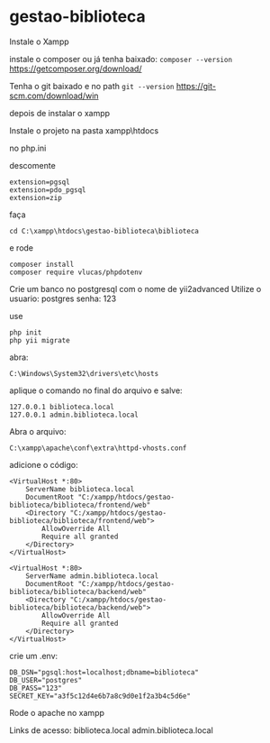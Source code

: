 # gestao-biblioteca

Instale o Xampp

instale o composer ou já tenha baixado:
```composer --version```
https://getcomposer.org/download/

Tenha o git baixado e no path 
```git --version```
https://git-scm.com/download/win

depois de instalar o xampp

Instale o projeto na pasta xampp\htdocs

no php.ini

descomente
```
extension=pgsql
extension=pdo_pgsql
extension=zip
```

faça
```
cd C:\xampp\htdocs\gestao-biblioteca\biblioteca
```

e rode
```
composer install
composer require vlucas/phpdotenv
```

Crie um banco no postgresql com o nome de yii2advanced
Utilize o usuario: postgres senha: 123

use 
```
php init
php yii migrate
```

abra: 
```
C:\Windows\System32\drivers\etc\hosts
```
aplique o comando no final do arquivo e salve: 
```
127.0.0.1 biblioteca.local
127.0.0.1 admin.biblioteca.local
```
Abra o arquivo:
```
C:\xampp\apache\conf\extra\httpd-vhosts.conf
```
adicione o código:
```
<VirtualHost *:80>
    ServerName biblioteca.local
    DocumentRoot "C:/xampp/htdocs/gestao-biblioteca/biblioteca/frontend/web"
    <Directory "C:/xampp/htdocs/gestao-biblioteca/biblioteca/frontend/web">
        AllowOverride All
        Require all granted
    </Directory>
</VirtualHost>

<VirtualHost *:80>
    ServerName admin.biblioteca.local
    DocumentRoot "C:/xampp/htdocs/gestao-biblioteca/biblioteca/backend/web"
    <Directory "C:/xampp/htdocs/gestao-biblioteca/biblioteca/backend/web">
        AllowOverride All
        Require all granted
    </Directory>
</VirtualHost>

```

crie um .env:
```
DB_DSN="pgsql:host=localhost;dbname=biblioteca"
DB_USER="postgres"
DB_PASS="123"
SECRET_KEY="a3f5c12d4e6b7a8c9d0e1f2a3b4c5d6e"
```
Rode o apache no xampp

Links de acesso:
biblioteca.local
admin.biblioteca.local
 